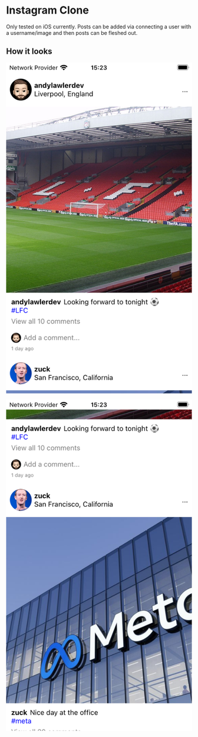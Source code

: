 # Instagram Clone

Only tested on iOS currently. Posts can be added via connecting a user with a username/image and then posts can be fleshed out.

## How it looks

![Example One](./image1.png)

![Example One](./image2.png)
